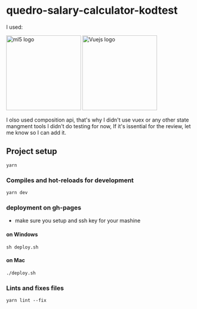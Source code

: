 # quedro-salary-calculator-kodtest

I used:

  <img src="https://upload.wikimedia.org/wikipedia/commons/thumb/4/4c/Typescript_logo_2020.svg/512px-Typescript_logo_2020.svg.png" height="200px" width="200px" alt="ml5 logo"/>     <img src="https://cdn.iconscout.com/icon/free/png-256/vue-282497.png" width="200px" height="200px" alt="Vuejs logo"/>

I olso used composition api, that's why I didn't use vuex or any other state mangment tools
I didn't do testing for now, If it's issential for the review, let me know so I can add it.

## Project setup
```
yarn
```

### Compiles and hot-reloads for development
```
yarn dev
```

### deployment on gh-pages

- make sure you setup and ssh key for your mashine

#### on Windows
```
sh deploy.sh
```
#### on Mac
```
./deploy.sh
```


### Lints and fixes files
```
yarn lint --fix
```
